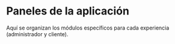 # Paneles de la aplicación

Aquí se organizan los módulos específicos para cada experiencia (administrador y cliente).
